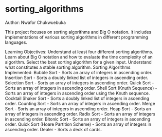 # sorting_algorithms
Author:
Nwafor Chukwuebuka

This project focuses on sorting algorithms and Big O notation. It includes implementations of various sorting algorithms in different programming languages.

Learning Objectives:
Understand at least four different sorting algorithms.
Learn about Big O notation and how to evaluate the time complexity of an algorithm.
Select the best sorting algorithm for a given input.
Understand what constitutes a stable sorting algorithm.
Sorting Algorithms Implemented:
Bubble Sort - Sorts an array of integers in ascending order.
Insertion Sort - Sorts a doubly linked list of integers in ascending order.
Selection Sort - Sorts an array of integers in ascending order.
Quick Sort - Sorts an array of integers in ascending order.
Shell Sort (Knuth Sequence) - Sorts an array of integers in ascending order using the Knuth sequence.
Cocktail Shaker Sort - Sorts a doubly linked list of integers in ascending order.
Counting Sort - Sorts an array of integers in ascending order.
Merge Sort - Sorts an array of integers in ascending order.
Heap Sort - Sorts an array of integers in ascending order.
Radix Sort - Sorts an array of integers in ascending order.
Bitonic Sort - Sorts an array of integers in ascending order.
Quick Sort (Hoare Partition Scheme) - Sorts an array of integers in ascending order.
Dealer - Sorts a deck of cards.
